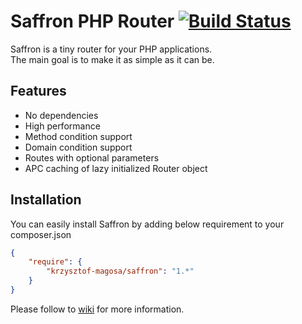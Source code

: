 # Saffron PHP Router [![Build Status](https://travis-ci.org/krzysztof-magosa/saffron-php.svg?branch=master)](https://travis-ci.org/krzysztof-magosa/saffron-php)

Saffron is a tiny router for your PHP applications.  
The main goal is to make it as simple as it can be.

## Features
* No dependencies
* High performance
* Method condition support
* Domain condition support
* Routes with optional parameters
* APC caching of lazy initialized Router object

## Installation
You can easily install Saffron by adding below requirement to your composer.json
```json
{
    "require": {
        "krzysztof-magosa/saffron": "1.*"
    }
}
```

Please follow to [wiki](https://github.com/krzysztof-magosa/saffron-php/wiki) for
more information.
